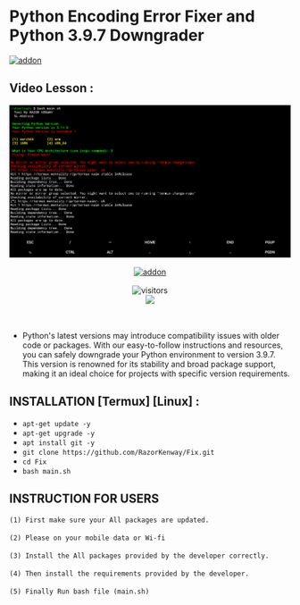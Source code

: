 # Python Encoding Error Fixer and Python 3.9.7 Downgrader
<a href="https://github.com/RazorKenway"><img title="addon" src="https://img.shields.io/badge/RazorKenway-F ix-brightgreen?style=for-the-badge&logo=appveyor"></a>
## Video Lesson : 
<img src="Fix.png"/>



<p align="center">
<a href="https://github.com/RazorKenway"><img title="addon" src="https://img.shields.io/badge/Razor Kenway-F ix-blueviolet?style=for-the-badge&logo=appveyor"></a>
<p align="center">
<img align="center" alt="visitors" src="https://visitor-badge.glitch.me/badge?page_id=RazorKenway" />
<br>
<a href="https://hits.seeyoufarm.com"><img src="https://hits.seeyoufarm.com/api/count/incr/badge.svg?url=https%3A%2F%2Fgithub.com%2FRazorKenway&count_bg=%2379C83D&title_bg=%23555555&icon=&icon_color=%23E7E7E7&title=hits&edge_flat=false"/></a>
</p>
<br>


* Python's latest versions may introduce compatibility issues with older code or packages. With our easy-to-follow instructions and resources, you can safely downgrade your Python environment to version 3.9.7. This version is renowned for its stability and broad package support, making it an ideal choice for projects with specific version requirements.



## INSTALLATION [Termux] [Linux] :

* `apt-get update -y`
* `apt-get upgrade -y`
* `apt install git -y`
* `git clone https://github.com/RazorKenway/Fix.git`
* `cd Fix`
* `bash main.sh`



## INSTRUCTION FOR USERS
    
    (1) First make sure your All packages are updated.
        
    (2) Please on your mobile data or Wi-fi 
    
    (3) Install the All packages provided by the developer correctly.
        
    (4) Then install the requirements provided by the developer.

    (5) Finally Run bash file (main.sh)

         

